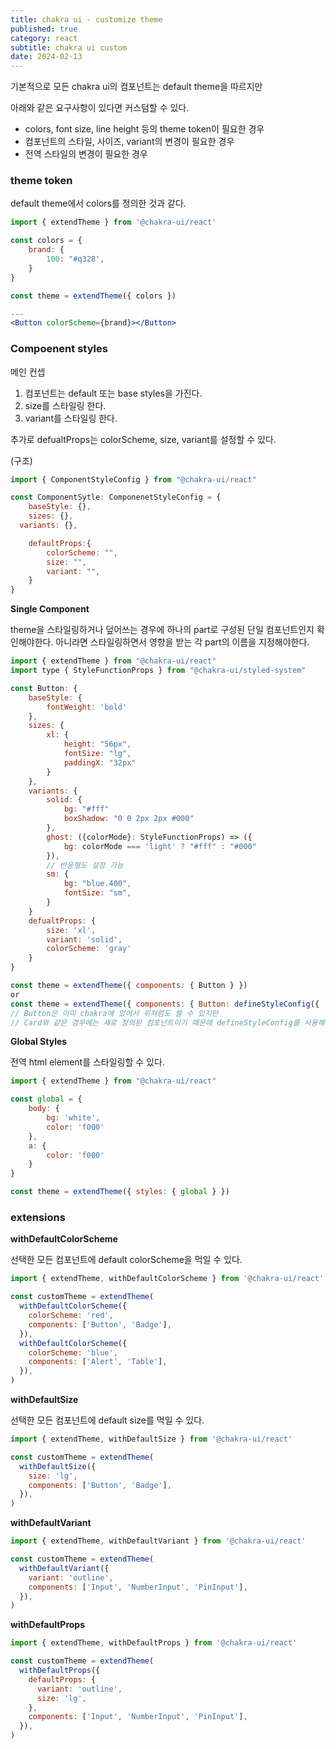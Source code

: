 ```yaml
---
title: chakra ui - customize theme
published: true
category: react
subtitle: chakra ui custom
date: 2024-02-13
---
```

기본적으로 모든 chakra ui의 컴포넌트는 default theme을 따르지만

아래와 같은 요구사항이 있다면 커스텀할 수 있다.

- colors, font size, line height 등의 theme token이 필요한 경우
- 컴포넌트의 스타일, 사이즈, variant의 변경이 필요한 경우
- 전역 스타일의 변경이 필요한 경우

### theme token

default theme에서 colors를 정의한 것과 같다.

```jsx
import { extendTheme } from '@chakra-ui/react'

const colors = {
	brand: {
		100: "#q328',
	}
}

const theme = extendTheme({ colors })

---
<Button colorScheme={brand}></Button>
```

### Compoenent styles

메인 컨셉

1. 컴포넌트는 default 또는 base styles을 가진다.
2. size를 스타일링 한다.
3. variant를 스타일링 한다.

추가로 defualtProps는 colorScheme, size, variant를 설정할 수 있다.

(구조)

```jsx
import { ComponentStyleConfig } from "@chakra-ui/react"

const ComponentSytle: ComponenetStyleConfig = {
	baseStyle: {},
	sizes: {},
  variants: {},

	defaultProps:{
		colorScheme: "",
		size: "",
		variant: "",
	}
}
```

**Single Component**

theme을 스타일링하거나 덮어쓰는 경우에 하나의 part로 구성된 단일 컴포넌트인지 확인해야한다. 아니라면 스타일링하면서 영향을 받는 각 part의 이름을 지정해야한다.

```jsx
import { extendTheme } from "@chakra-ui/react"
import type { StyleFunctionProps } from "@chakra-ui/styled-system"

const Button: {
	baseStyle: {
		fontWeight: 'bold'
	},
	sizes: {
		xl: {
			height: "56px",
			fontSize: "lg",
			paddingX: "32px"
		}
	},
	variants: {
		solid: {
			bg: "#fff"
			boxShadow: "0 0 2px 2px #000"
		},
		ghost: ({colorMode}: StyleFunctionProps) => ({
			bg: colorMode === 'light' ? "#fff" : "#000"
		}),
		// 반응형도 설정 가능
		sm: {
			bg: "blue.400",
			fontSize: "sm",
		}
	}
	defualtProps: {
		size: 'xl',
		variant: 'solid',
		colorScheme: 'gray'
	}
}

const theme = extendTheme({ components: { Button } })
or
const theme = extendTheme({ components: { Button: defineStyleConfig({ ...Button }) }})
// Button은 이미 chakra에 있어서 위처럼도 쓸 수 있지만
// Card와 같은 경우에는 새로 정의된 컴포넌트이기 때문에 defineStyleConfig를 사용해야한다.
```

**Global Styles**

전역 html element를 스타일링할 수 있다.

```jsx
import { extendTheme } from "@chakra-ui/react"

const global = {
	body: {
		bg: 'white',
		color: 'f000'
	},
	a: {
		color: 'f000'
	}
}

const theme = extendTheme({ styles: { global } })
```

### extensions

**withDefaultColorScheme**

선택한 모든 컴포넌트에 default colorScheme을 먹일 수 있다.

```jsx
import { extendTheme, withDefaultColorScheme } from '@chakra-ui/react'

const customTheme = extendTheme(
  withDefaultColorScheme({
    colorScheme: 'red',
    components: ['Button', 'Badge'],
  }),
  withDefaultColorScheme({
    colorScheme: 'blue',
    components: ['Alert', 'Table'],
  }),
)
```

**withDefaultSize**

선택한 모든 컴포넌트에 default size를 먹일 수 있다.

```jsx
import { extendTheme, withDefaultSize } from '@chakra-ui/react'

const customTheme = extendTheme(
  withDefaultSize({
    size: 'lg',
    components: ['Button', 'Badge'],
  }),
)
```

**withDefaultVariant**

```jsx
import { extendTheme, withDefaultVariant } from '@chakra-ui/react'

const customTheme = extendTheme(
  withDefaultVariant({
    variant: 'outline',
    components: ['Input', 'NumberInput', 'PinInput'],
  }),
)
```

**withDefaultProps**

```jsx
import { extendTheme, withDefaultProps } from '@chakra-ui/react'

const customTheme = extendTheme(
  withDefaultProps({
    defaultProps: {
      variant: 'outline',
      size: 'lg',
    },
    components: ['Input', 'NumberInput', 'PinInput'],
  }),
)
```
